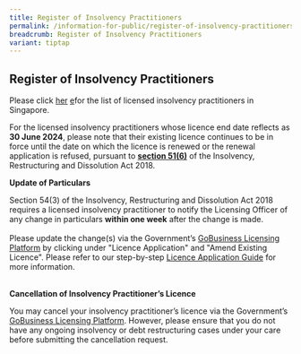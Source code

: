 ```yaml
---
title: Register of Insolvency Practitioners
permalink: /information-for-public/register-of-insolvency-practitioners/
breadcrumb: Register of Insolvency Practitioners
variant: tiptap
---
```

<h2><strong>Register of Insolvency Practitioners</strong><br></h2>
<p>Please click <a href="/files/Register_of_Licensed_Insolvency_Practitioners_2024_10_01_v1.pdf" rel="noopener noreferrer nofollow" target="_blank">her</a>
<a href="/files/Register_of_Licensed_Insolvency_Practitioners_2024_10_01_v1.pdf" rel="noopener nofollow" target="_blank">e</a>for the list of licensed insolvency practitioners in Singapore.
<br>
</p>
<p>For the licensed insolvency practitioners whose licence end date reflects
as <strong>30 June 2024</strong>, please note that their existing licence
continues to be in force until the date on which the licence is renewed
or the renewal application is refused, pursuant to <strong><a href="https://sso.agc.gov.sg/Act/IRDA2018?ValidDate=20220630&amp;ProvIds=pr51-#pr51-" rel="noopener noreferrer nofollow" target="_blank">section 51(6)</a></strong> of
the Insolvency, Restructuring and Dissolution Act 2018.</p>
<p><strong>Update of Particulars</strong>
<br>
</p>
<p>Section 54(3) of the Insolvency, Restructuring and Dissolution Act 2018
requires a licensed insolvency practitioner to notify the Licensing Officer
of any change in particulars <strong>within one week</strong> after the change
is made.
<br>
<br>Please update the change(s) via the Government’s <a href="https://www.gobusiness.gov.sg/licences" rel="noopener noreferrer nofollow" target="_blank">GoBusiness Licensing Platform</a> by
clicking under "Licence Application" and "Amend Existing Licence". Please
refer to our step-by-step <a href="/files/20200706 Licence Application Guide for Insolvency Practitioners.pdf" rel="noopener noreferrer nofollow" target="_blank">Licence Application Guide</a> for
more information.
<br>
<br>
</p>
<p><strong>Cancellation of Insolvency Practitioner’s Licence</strong>
<br>
</p>
<p>You may cancel your insolvency practitioner’s licence via the Government’s
<a href="https://www.gobusiness.gov.sg/licences" rel="noopener noreferrer nofollow" target="_blank">GoBusiness Licensing Platform</a>. However, please ensure that you do
not have any ongoing insolvency or debt restructuring cases under your
care before submitting the cancellation request.
<br>
</p>